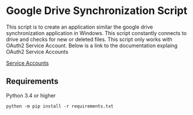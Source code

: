 # Google Drive Synchronization Script

This script is to create an application similar the google drive synchronization application in Windows. This script constantly connects to drive  and checks for new or deleted files. This script only works with OAuth2 Service Account. Below is a link to the documentation explaing OAuth2 Service Accounts

[Service Accounts](https://developers.google.com/identity/protocols/OAuth2ServiceAccount)


## Requirements
Python 3.4 or higher

```python -m pip install -r requirements.txt```
